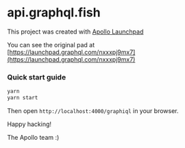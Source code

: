 # api.graphql.fish



This project was created with [Apollo Launchpad](https://launchpad.graphql.com)

You can see the original pad at [https://launchpad.graphql.com/nxxxpj9mx7](https://launchpad.graphql.com/nxxxpj9mx7)

### Quick start guide

```bash
yarn
yarn start
```
Then open `http://localhost:4000/graphiql` in your browser.




Happy hacking!

The Apollo team :)
